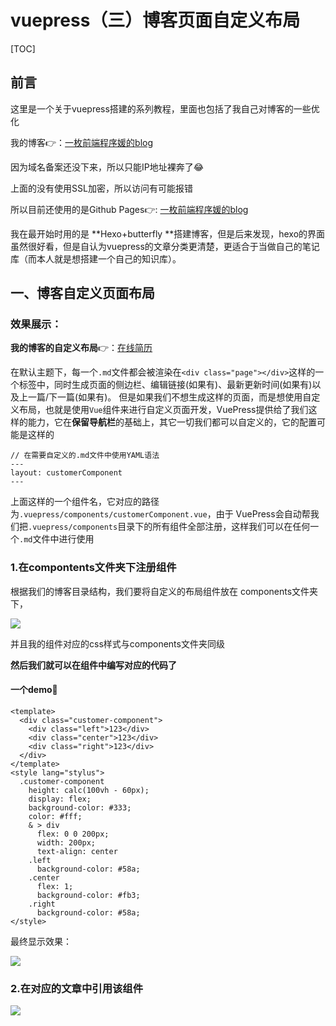 # vuepress（三）博客页面自定义布局

[TOC]



## 前言

这里是一个关于vuepress搭建的系列教程，里面也包括了我自己对博客的一些优化

我的博客👉：[一枚前端程序媛的blog](http://106.14.187.205/)

因为域名备案还没下来，所以只能IP地址裸奔了😂

上面的没有使用SSL加密，所以访问有可能报错

所以目前还使用的是Github Pages👉: [一枚前端程序媛的blog](https://mengqiuleo.github.io/)



我在最开始时用的是 **Hexo+butterfly **搭建博客，但是后来发现，hexo的界面虽然很好看，但是自认为vuepress的文章分类更清楚，更适合于当做自己的笔记库（而本人就是想搭建一个自己的知识库）。





## 一、博客自定义页面布局

### 效果展示：

**我的博客的自定义布局**👉：[在线简历](https://mengqiuleo.github.io/resume/)



在默认主题下，每一个`.md`文件都会被渲染在`<div class="page"></div>`这样的一个标签中，同时生成页面的侧边栏、编辑链接(如果有)、最新更新时间(如果有)以及上一篇/下一篇(如果有)。
 但是如果我们不想生成这样的页面，而是想使用自定义布局，也就是使用`Vue`组件来进行自定义页面开发，VuePress提供给了我们这样的能力，它在**保留导航栏**的基础上，其它一切我们都可以自定义的，它的配置可能是这样的

```
// 在需要自定义的.md文件中使用YAML语法
---
layout: customerComponent
---
```

上面这样的一个组件名，它对应的路径为`.vuepress/components/customerComponent.vue`，由于 VuePress会自动帮我们把`.vuepress/components`目录下的所有组件全部注册，这样我们可以在任何一个`.md`文件中进行使用





### 1.在compontents文件夹下注册组件

根据我们的博客目录结构，我们要将自定义的布局组件放在 components文件夹下，

![](https://cdn.jsdelivr.net/gh/mengqiuleo/images/202206051950484.jpg)

并且我的组件对应的css样式与components文件夹同级



**然后我们就可以在组件中编写对应的代码了**



#### 一个demo🌰

```
<template>
  <div class="customer-component">
    <div class="left">123</div>
    <div class="center">123</div>
    <div class="right">123</div>
  </div>
</template>
<style lang="stylus">
  .customer-component
    height: calc(100vh - 60px);
    display: flex;
    background-color: #333;
    color: #fff;
    & > div
      flex: 0 0 200px;
      width: 200px;
      text-align: center
    .left
      background-color: #58a;
    .center
      flex: 1;
      background-color: #fb3;
    .right
      background-color: #58a;
</style>
```



最终显示效果：

![](https://cdn.jsdelivr.net/gh/mengqiuleo/images/202206051950089.jpg)





### 2.在对应的文章中引用该组件

![](https://cdn.jsdelivr.net/gh/mengqiuleo/images/202206051952270.jpg)